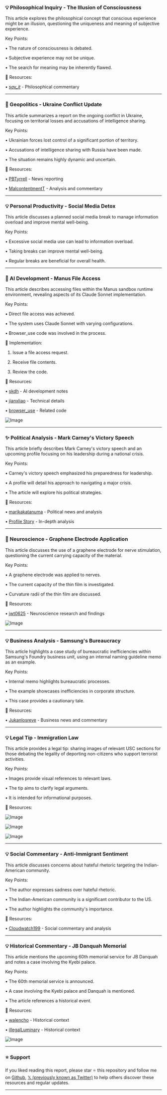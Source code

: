 ### 💡 Philosophical Inquiry - The Illusion of Consciousness

This article explores the philosophical concept that conscious experience might be an illusion, questioning the uniqueness and meaning of subjective experience.

Key Points:

• The nature of consciousness is debated.


•  Subjective experience may not be unique.


• The search for meaning may be inherently flawed.


🔗 Resources:

• [_sav_it_](https://x.com/_sav_it_) - Philosophical commentary


---
### 🤖 Geopolitics - Ukraine Conflict Update

This article summarizes a report on the ongoing conflict in Ukraine, focusing on territorial losses and accusations of intelligence sharing.

Key Points:

• Ukrainian forces lost control of a significant portion of territory.


• Accusations of intelligence sharing with Russia have been made.


• The situation remains highly dynamic and uncertain.


🔗 Resources:

• [PBTyrrell](https://x.com/PBTyrrell) - News reporting


• [MalcontentmentT](https://x.com/MalcontentmentT) - Analysis and commentary



---
### 💡 Personal Productivity - Social Media Detox

This article discusses a planned social media break to manage information overload and improve mental well-being.

Key Points:

• Excessive social media use can lead to information overload.


• Taking breaks can improve mental well-being.


• Regular breaks are beneficial for overall health.



---
### 🤖 AI Development - Manus File Access

This article describes accessing files within the Manus sandbox runtime environment, revealing aspects of its Claude Sonnet implementation.

Key Points:

• Direct file access was achieved.


• The system uses Claude Sonnet with varying configurations.


• Browser_use code was involved in the process.


🚀 Implementation:

1. Issue a file access request.


2. Receive file contents.


3. Review the code.


🔗 Resources:

• [skdh](https://x.com/skdh) -  AI development notes


• [jianxliao](https://x.com/jianxliao) -  Technical details


• [browser_use](https://x.com/browser_use) - Related code


![Image](https://pbs.twimg.com/ext_tw_video_thumb/1898860612303949824/pu/img/iKjfdnQS_nliDan0.jpg)


---
### ✨ Political Analysis - Mark Carney's Victory Speech

This article briefly describes Mark Carney's victory speech and an upcoming profile focusing on his leadership during a national crisis.

Key Points:

• Carney's victory speech emphasized his preparedness for leadership.


•  A profile will detail his approach to navigating a major crisis.


• The article will explore his political strategies.


🔗 Resources:

• [marikakatanuma](https://x.com/marikakatanuma) - Political news and analysis


• [Profile Story](https://t.co/zdIcaXZiqT) - In-depth analysis


---
### 🤖 Neuroscience - Graphene Electrode Application

This article discusses the use of a graphene electrode for nerve stimulation, questioning the current carrying capacity of the material.

Key Points:

• A graphene electrode was applied to nerves.


•  The current capacity of the thin film is investigated.


•  Curvature radii of the thin film are discussed.


🔗 Resources:

• [jwt0625](https://x.com/jwt0625) -  Neuroscience research and findings


![Image](https://pbs.twimg.com/media/Glp3P8Tb0AAs09C?format=jpg&name=small)


---
### 💡 Business Analysis - Samsung's Bureaucracy

This article highlights a case study of bureaucratic inefficiencies within Samsung's Foundry business unit, using an internal naming guideline memo as an example.

Key Points:

• Internal memo highlights bureaucratic processes.


•  The example showcases inefficiencies in corporate structure.


•  This case provides a cautionary tale.


🔗 Resources:

• [Jukanlosreve](https://x.com/Jukanlosreve) - Business news and commentary


---
### 💡 Legal Tip - Immigration Law

This article provides a legal tip: sharing images of relevant USC sections for those debating the legality of deporting non-citizens who support terrorist activities.

Key Points:

•  Images provide visual references to relevant laws.


•  The tip aims to clarify legal arguments.


•  It is intended for informational purposes.



🔗 Resources:


![Image](https://pbs.twimg.com/media/GlpshR1XYAAPUwR?format=jpg&name=small)


![Image](https://pbs.twimg.com/media/GlpshSRWAAAOAwp?format=jpg&name=900x900)


![Image](https://pbs.twimg.com/media/GlpshRyWMAAI1WA?format=jpg&name=360x360)


---
### 💡 Social Commentary - Anti-Immigrant Sentiment

This article discusses concerns about hateful rhetoric targeting the Indian-American community.

Key Points:

•  The author expresses sadness over hateful rhetoric.


•  The Indian-American community is a significant contributor to the US.


•  The author highlights the community's importance.


🔗 Resources:

• [Cloudwatch199](https://x.com/Cloudwatch199) - Social commentary and analysis


---
### 💡 Historical Commentary - JB Danquah Memorial

This article mentions the upcoming 60th memorial service for JB Danquah and notes a case involving the Kyebi palace.

Key Points:

•  The 60th memorial service is announced.


•  A case involving the Kyebi palace and Danquah is mentioned.


•  The article references a historical event.


🔗 Resources:

• [walencho](https://x.com/walencho) - Historical context


• [illegalLuminary](https://x.com/illegalLuminary) - Historical context


![Image](https://pbs.twimg.com/media/Glh-upxXMAA5qFu?format=jpg&name=small)


---

### ⭐️ Support

If you liked reading this report, please star ⭐️ this repository and follow me on [Github](https://github.com/Drix10), [𝕏 (previously known as Twitter)](https://x.com/DRIX_10_) to help others discover these resources and regular updates.

---